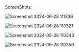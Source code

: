 ScreenShots:

![Screenshot 2024-06-28 111236](https://github.com/CelinaSagore/The-Luminary/assets/113535591/166fe63d-24ea-44b0-b12a-e1feebe334dd)

![Screenshot 2024-06-28 110321](https://github.com/CelinaSagore/The-Luminary/assets/113535591/8214e3f9-143b-452b-bbea-a4940cb15933)

![Screenshot 2024-06-28 110343](https://github.com/CelinaSagore/The-Luminary/assets/113535591/e382adb9-4999-4a62-8541-f383a6e68902)

![Screenshot 2024-06-28 110359](https://github.com/CelinaSagore/The-Luminary/assets/113535591/c16abaee-55ab-4b60-9f46-d4ebb62e5ff6)
